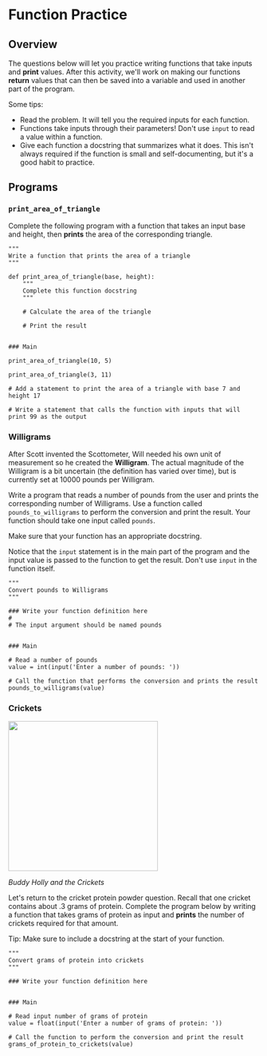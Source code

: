 # Function Practice

## Overview

The questions below will let you practice writing functions that take inputs and **print** values. After this activity, we'll work on making our functions **return** values that can then be saved into a variable and used in another part of the program.

Some tips:

- Read the problem. It will tell you the required inputs for each function.
- Functions take inputs through their parameters! Don't use `input` to read a value within a function.
- Give each function a docstring that summarizes what it does. This isn't always required if the function is small and self-documenting, but it's a good habit to practice.


## Programs

### `print_area_of_triangle`

Complete the following program with a function that takes an input base and height, then **prints** the area of the corresponding triangle.

```
"""
Write a function that prints the area of a triangle
"""

def print_area_of_triangle(base, height):
    """
    Complete this function docstring
    """
    
    # Calculate the area of the triangle
    
    # Print the result
    

### Main

print_area_of_triangle(10, 5)

print_area_of_triangle(3, 11)

# Add a statement to print the area of a triangle with base 7 and height 17

# Write a statement that calls the function with inputs that will print 99 as the output
```


### Willigrams
After Scott invented the Scottometer, Will needed his own unit of measurement so he created the **Willigram**. The actual magnitude of the Willigram is a bit uncertain (the definition has varied over time), but is currently set at 10000 pounds per Willigram.

Write a program that reads a number of pounds from the user and prints the corresponding number of Willigrams. Use a function called `pounds_to_willigrams` to perform the conversion and print the result. Your function should take one input called `pounds`. 

Make sure that your function has an appropriate docstring.

Notice that the `input` statement is in the main part of the program and the input value is passed to the function to get the result. Don't use `input` in the function itself.

```
"""
Convert pounds to Willigrams
"""

### Write your function definition here
#
# The input argument should be named pounds


### Main

# Read a number of pounds
value = int(input('Enter a number of pounds: '))

# Call the function that performs the conversion and prints the result
pounds_to_willigrams(value)
```


### Crickets

<img src="https://www.liveabout.com/thmb/VL-U6f9b4pDPuedh1OFORBlM0lo=/1500x0/filters:no_upscale():max_bytes(150000):strip_icc()/GettyImages-84892625-5c76ff65c9e77c0001d19c74.jpg" width="300px" />

*Buddy Holly and the Crickets*

Let's return to the cricket protein powder question. Recall that one cricket contains about .3 grams of protein. Complete the program below by writing a function that takes grams of protein as input and **prints** the number of crickets required for that amount.

Tip: Make sure to include a docstring at the start of your function.


```
"""
Convert grams of protein into crickets
"""

### Write your function definition here


### Main

# Read input number of grams of protein
value = float(input('Enter a number of grams of protein: '))

# Call the function to perform the conversion and print the result
grams_of_protein_to_crickets(value)
```

